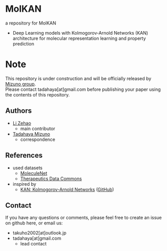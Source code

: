 # MolKAN
a repository for MolKAN
- Deep Learning models with Kolmogorov-Arnold Networks (KAN) architecture for molecular representation learning and property prediction

# Note
This repository is under construction and will be officially released by [Mizuno group](https://github.com/mizuno-group).  
Please contact tadahaya[at]gmail.com before publishing your paper using the contents of this repository.  

## Authors
- [Li Zehao](https://github.com/Lzh-Function)  
    - main contributor  
- [Tadahaya Mizuno](https://github.com/tadahayamiz)  
    - correspondence  

## References
- used datasets
    - [MoleculeNet](https://doi.org/10.48550/arXiv.1703.00564)
    - [Therapeutics Data Commons](https://doi.org/10.48550/arXiv.2102.09548)
- inspired by
    - [KAN: Kolmogorov-Arnold Networks](https://doi.org/10.48550/arXiv.1703.00564) ([GitHub](https://github.com/KindXiaoming/pykan))

## Contact
If you have any questions or comments, please feel free to create an issue on github here, or email us:  
- takuho2002[at]outlook.jp 
- tadahaya[at]gmail.com  
    - lead contact  
